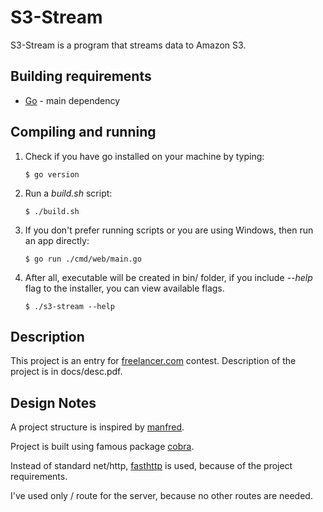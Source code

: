 # S3-Stream

S3-Stream is a program that streams data to Amazon S3.

## Building requirements

* [Go](https://golang.org/) -  main dependency

## Compiling and running

1. Check if you have go installed on your machine by typing:

    ```
    $ go version
    ```

2. Run a *build.sh* script:
    ```
    $ ./build.sh
    ```

3. If you don't prefer running scripts or you are using Windows, then run an app directly:
    ```
    $ go run ./cmd/web/main.go
    ```

4. After all, executable will be created in bin/ folder, if you include _--help_ flag to the installer, you can view available flags.
    ```
    $ ./s3-stream --help
    ```

## Description

This project is an entry for [freelancer.com](https://www.freelancer.com/contest/Golang-Stream-Data-to-S-1757553) contest. Description of the project is in docs/desc.pdf.

## Design Notes

A project structure is inspired by [manfred](https://manfred.life/golang-project-layout).

Project is built using famous package [cobra](https://github.com/spf13/cobra). 

Instead of standard net/http, [fasthttp](https://github.com/valyala/fasthttp) is used, because of the project requirements.

I've used only / route for the server, because no other routes are needed.